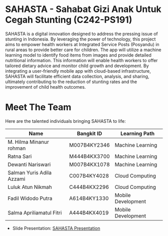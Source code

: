 # SAHASTA - Sahabat Gizi Anak Untuk Cegah Stunting (C242-PS191)

SAHASTA is a digital innovation designed to address the pressing issue of stunting in Indonesia. By leveraging the power of technology, this project aims to empower health workers at Integrated Service Posts (Posyandu) in rural areas to provide better care for children. The app will utilize a machine learning model to identify food items from images and provide detailed nutritional information. This information will enable health workers to offer tailored dietary advice and monitor child growth and development. By integrating a user-friendly mobile app with cloud-based infrastructure, SAHASTA will facilitate efficient data collection, analysis, and sharing, ultimately contributing to the reduction of stunting rates and the improvement of child health outcomes.

# Meet The Team

Here are the talented individuals bringing SAHASTA to life:

| Name              | Bangkit ID  | Learning Path     |
|-------------------|-------------|-------------------|
| M. Hilma Minanur rohman | M007B4KY2346| Machine Learning |
|  Ratna Sari           | M444B4KX3700| Machine Learning   |
| Dewanti Nariswari           | M007B4KX1078| Machine Learning|
| Salman Yuris Adila Azzami           | C007B4KY4028| Cloud Computing   |
| Luluk Atun Nikmah           | C444B4KX2296| Cloud Computing   |
| Fadil Widodo Putra           | A614B4KY1330| Mobile Development   |
| Salma Apriliamatul Fitri           | A444B4KX4019| Mobile Development   |

- Slide Presentation: [SAHASTA Presentation](https://www.canva.com/design/DAGYypCeHP0/bAiC2ChJlW3W2Kb8VQPIRA/view?utm_content=DAGYypCeHP0&utm_campaign=designshare&utm_medium=link2&utm_source=uniquelinks&utlId=h5d9a1dcc56)

